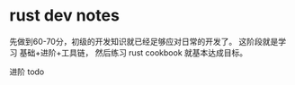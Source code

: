 # rust dev notes

先做到60-70分，初级的开发知识就已经足够应对日常的开发了。
这阶段就是学习 基础+进阶+工具链， 然后练习 rust cookbook 就基本达成目标。

进阶 todo
